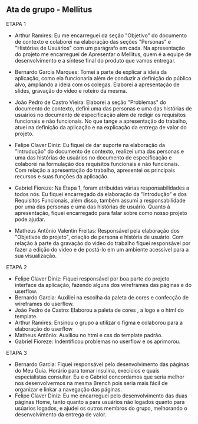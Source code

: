 ## Ata de grupo - Mellitus
ETAPA 1


* Arthur Ramires: Eu me encarreguei da seção "Objetivo" do documento de contexto e colaborei na elaboração das seções "Personas" e "Histórias de Usuários" com um parágrafo em cada. Na apresentação do projeto me encarreguei de Apresentar o Mellitus, quem é a equipe de desenvolvimento e a síntese final do produto que vamos entregar.

* Bernardo Garcia Marques: Tomei a parte de explicar a ideia da aplicação, como ela funcionaria além de conduzir a definição do público alvo, ampliando a ideia com os colegas. Elaborei a apresentação de slides, 
gravação do vídeo e roteiro da mesma.

* João Pedro de Castro Vieira: Elaborei a seção "Problemas" do documento de contexto, defini uma das personas e uma das histórias de usuários no documento de especificação além de redigir os requisitos funcionais e não funcionais. No que tange a apresentação do trabalho, atuei na definição da aplicação e na explicação da entrega de valor do projeto.

* Felipe Claver Diniz: Eu fiquei de dar suporte na elaboração da "Intrudução" do documento de contexto, realizei uma das personas e uma das histórias de usuários no documento de especificação e colaborei na formulação dos requisitos funcionais e não funcionais. Com relação a apresentação do trabalho, apresentei os principais recursos e suas funções da aplicação. 

* Gabriel Fioreze: Na Etapa 1, foram atribuídas várias responsabilidades a todos nós. Eu fiquei encarregado da elaboração da "Introdução" e dos Requisitos Funcionais, além disso, também assumi a responsabilidade por uma das personas e uma das histórias de usuário. Quanto à apresentação, fiquei encarregado para falar sobre como nosso projeto pode ajudar.

* Matheus Antônio Valentin Freitas: Responsável pela elaboração dos "Objetivos do projeto", criação de persona e história de usuário. Com relação à parte da gravação do video do trabalho fiquei responsável por fazer a edição do video e de postá-lo em um ambiente acessível para a sua visualização.

ETAPA 2

* Felipe Claver Diniz: Fiquei responsável por boa parte do projeto interface da aplicação, fazendo alguns dos wireframes das páginas e do userflow.
* Bernardo Garcia: Auxiliei na escolha da paleta de cores e confecção de wireframes do userflow.
* João Pedro de Castro: Elaborou a paleta de cores , a logo e o html do template. 
* Arthur Ramires: Ensinou o grupo a utilizar o figma e colaborou para a elaboração do userflow
* Matheus Antônio: Auxiliou no html e css do template padrão. 
* Gabriel Fioreze: Indentificou problemas no userflow e os aprimorou.




ETAPA 3
* Bernardo Garcia: Fiquei responsável pelo desenvolvimento das páginas do Meu Guia. Horário para tomar insulina, execícios e quais especialistas consultar. Eu e o Gabriel concordamos que seria melhor nos desenvolvermos na mesma Brench pois seria mais fácil de organizar e linkar a navegação das páginas.
* Felipe Claver Diniz: Eu me encarreguei pelo desenvolvimento das duas páginas Home, tanto quanto a para usuários não logados quanto para usúarios logados, e ajudei os outros membros do grupo, melhorando o desenvolvimento da entrega de valor. 
